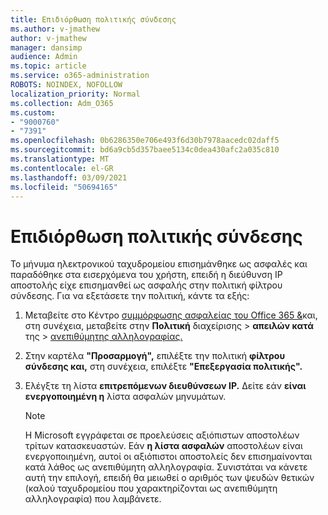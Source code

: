 ```yaml
---
title: Επιδιόρθωση πολιτικής σύνδεσης
ms.author: v-jmathew
author: v-jmathew
manager: dansimp
audience: Admin
ms.topic: article
ms.service: o365-administration
ROBOTS: NOINDEX, NOFOLLOW
localization_priority: Normal
ms.collection: Adm_O365
ms.custom:
- "9000760"
- "7391"
ms.openlocfilehash: 0b6286350e706e493f6d30b7978aacedc02daff5
ms.sourcegitcommit: bd6a9cb5d357baee5134c0dea430afc2a035c810
ms.translationtype: MT
ms.contentlocale: el-GR
ms.lasthandoff: 03/09/2021
ms.locfileid: "50694165"
---
```

# <a name="fix-connection-policy"></a>Επιδιόρθωση πολιτικής σύνδεσης

Το μήνυμα ηλεκτρονικού ταχυδρομείου επισημάνθηκε ως ασφαλές και παραδόθηκε στα εισερχόμενα του χρήστη, επειδή η διεύθυνση IP αποστολής είχε επισημανθεί ως ασφαλής στην πολιτική φίλτρου σύνδεσης. Για να εξετάσετε την πολιτική, κάντε τα εξής:

1. Μεταβείτε στο Κέντρο [συμμόρφωσης ασφαλείας του Office 365 &](https://go.microsoft.com/fwlink/p/?linkid=2077143)και, στη συνέχεια, μεταβείτε στην **Πολιτική** διαχείρισης  >  **απειλών κατά** της  >  [ανεπιθύμητης αλληλογραφίας.](https://go.microsoft.com/fwlink/?linkid=2101518)
2. Στην καρτέλα **"Προσαρμογή",** επιλέξτε την πολιτική **φίλτρου σύνδεσης και,** στη συνέχεια, επιλέξτε **"Επεξεργασία πολιτικής".**
3. Ελέγξτε τη λίστα **επιτρεπόμενων διευθύνσεων IP.** Δείτε εάν **είναι ενεργοποιημένη η** λίστα ασφαλών μηνυμάτων.

    > [!NOTE]
    > Η Microsoft εγγράφεται σε προελεύσεις αξιόπιστων αποστολέων τρίτων κατασκευαστών. Εάν **η λίστα ασφαλών** αποστολέων είναι ενεργοποιημένη, αυτοί οι αξιόπιστοι αποστολείς δεν επισημαίνονται κατά λάθος ως ανεπιθύμητη αλληλογραφία. Συνιστάται να κάνετε αυτή την επιλογή, επειδή θα μειωθεί ο αριθμός των ψευδών θετικών (καλού ταχυδρομείου που χαρακτηρίζονται ως ανεπιθύμητη αλληλογραφία) που λαμβάνετε.
